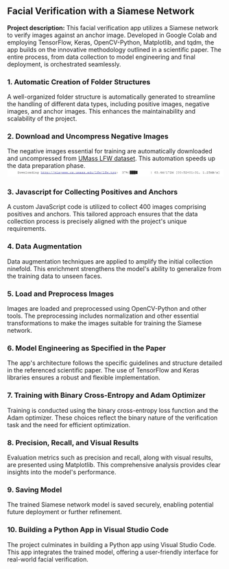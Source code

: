 ## Facial Verification with a Siamese Network

**Project description:** This facial verification app utilizes a Siamese network to verify images against an anchor image. Developed in Google Colab and employing TensorFlow, Keras, OpenCV-Python, Matplotlib, and tqdm, the app builds on the innovative methodology outlined in a scientific paper. The entire process, from data collection to model engineering and final deployment, is orchestrated seamlessly.

### 1. Automatic Creation of Folder Structures

A well-organized folder structure is automatically generated to streamline the handling of different data types, including positive images, negative images, and anchor images. This enhances the maintainability and scalability of the project.

### 2. Download and Uncompress Negative Images

The negative images essential for training are automatically downloaded and uncompressed from [UMass LFW dataset](http://vis-www.cs.umass.edu/lfw/lfw.tgz). This automation speeds up the data preparation phase.
![Downloading negatives](images/01_Facial_Verification/Downloading_negatives.JPG)

### 3. Javascript for Collecting Positives and Anchors

A custom JavaScript code is utilized to collect 400 images comprising positives and anchors. This tailored approach ensures that the data collection process is precisely aligned with the project's unique requirements.

### 4. Data Augmentation

Data augmentation techniques are applied to amplify the initial collection ninefold. This enrichment strengthens the model's ability to generalize from the training data to unseen faces.

### 5. Load and Preprocess Images

Images are loaded and preprocessed using OpenCV-Python and other tools. The preprocessing includes normalization and other essential transformations to make the images suitable for training the Siamese network.

### 6. Model Engineering as Specified in the Paper

The app's architecture follows the specific guidelines and structure detailed in the referenced scientific paper. The use of TensorFlow and Keras libraries ensures a robust and flexible implementation.

### 7. Training with Binary Cross-Entropy and Adam Optimizer

Training is conducted using the binary cross-entropy loss function and the Adam optimizer. These choices reflect the binary nature of the verification task and the need for efficient optimization.

### 8. Precision, Recall, and Visual Results

Evaluation metrics such as precision and recall, along with visual results, are presented using Matplotlib. This comprehensive analysis provides clear insights into the model's performance.

### 9. Saving Model

The trained Siamese network model is saved securely, enabling potential future deployment or further refinement.

### 10. Building a Python App in Visual Studio Code

The project culminates in building a Python app using Visual Studio Code. This app integrates the trained model, offering a user-friendly interface for real-world facial verification.

